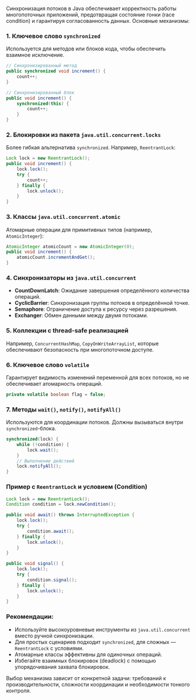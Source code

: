 Синхронизация потоков в Java обеспечивает корректность работы многопоточных приложений, предотвращая состояние гонки (race condition) и гарантируя согласованность данных. Основные механизмы:

### 1. **Ключевое слово `synchronized`**
Используется для методов или блоков кода, чтобы обеспечить взаимное исключение.
```java
// Синхронизированный метод
public synchronized void increment() {
    count++;
}

// Синхронизированный блок
public void increment() {
    synchronized(this) {
        count++;
    }
}
```

### 2. **Блокировки из пакета `java.util.concurrent.locks`**
Более гибкая альтернатива `synchronized`. Например, `ReentrantLock`:
```java
Lock lock = new ReentrantLock();
public void increment() {
    lock.lock();
    try {
        count++;
    } finally {
        lock.unlock();
    }
}
```

### 3. **Классы `java.util.concurrent.atomic`**
Атомарные операции для примитивных типов (например, `AtomicInteger`):
```java
AtomicInteger atomicCount = new AtomicInteger(0);
public void increment() {
    atomicCount.incrementAndGet();
}
```

### 4. **Синхронизаторы из `java.util.concurrent`**
- **CountDownLatch**: Ожидание завершения определённого количества операций.
- **CyclicBarrier**: Синхронизация группы потоков в определённой точке.
- **Semaphore**: Ограничение доступа к ресурсу через разрешения.
- **Exchanger**: Обмен данными между двумя потоками.

### 5. **Коллекции с thread-safe реализацией**
Например, `ConcurrentHashMap`, `CopyOnWriteArrayList`, которые обеспечивают безопасность при многопоточном доступе.

### 6. **Ключевое слово `volatile`**
Гарантирует видимость изменений переменной для всех потоков, но не обеспечивает атомарность операций.
```java
private volatile boolean flag = false;
```

### 7. **Методы `wait()`, `notify()`, `notifyAll()`**
Используются для координации потоков. Должны вызываться внутри `synchronized`-блока.
```java
synchronized(lock) {
    while (!condition) {
        lock.wait();
    }
    // Выполнение действий
    lock.notifyAll();
}
```

### Пример с `ReentrantLock` и условием (Condition)
```java
Lock lock = new ReentrantLock();
Condition condition = lock.newCondition();

public void await() throws InterruptedException {
    lock.lock();
    try {
        condition.await();
    } finally {
        lock.unlock();
    }
}

public void signal() {
    lock.lock();
    try {
        condition.signal();
    } finally {
        lock.unlock();
    }
}
```

### Рекомендации:
- Используйте высокоуровневые инструменты из `java.util.concurrent` вместо ручной синхронизации.
- Для простых сценариев подходит `synchronized`, для сложных — `ReentrantLock` с условиями.
- Атомарные классы эффективны для одиночных операций.
- Избегайте взаимных блокировок (deadlock) с помощью упорядочивания захвата блокировок.

Выбор механизма зависит от конкретной задачи: требований к производительности, сложности координации и необходимости тонкого контроля.